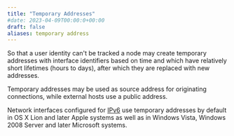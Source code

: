 ```yaml
---
title: "Temporary Addresses"
#date: 2023-04-09T00:00:0+00:00
draft: false
aliases: temporary address
---
```


So that a user identity can't be tracked a node may create temporary addresses with interface identifiers based on time and which have relatively short lifetimes (hours to days), after which they are replaced with new addresses.

Temporary addresses may be used as source address for originating connections, while external hosts use a public address.

Network interfaces configured for [IPv6](../) use temporary addresses by default in OS X Lion and later Apple systems as well as in Windows Vista, Windows 2008 Server and later Microsoft systems.
